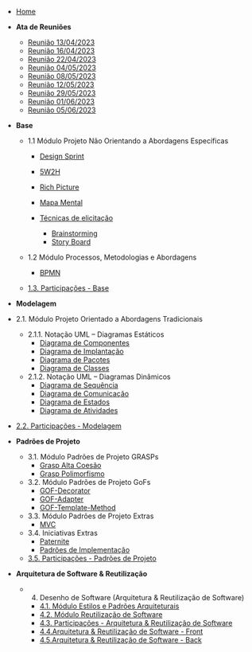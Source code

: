 <!-- docs/_sidebar.md -->

- [Home](/README.md)


- **Ata de Reuniões**
  - [Reunião 13/04/2023](Atasreuniao/Ata_13-04.md)
  - [Reunião 16/04/2023](Atasreuniao/Ata_16-04.md)
  - [Reunião 22/04/2023](Atasreuniao/Ata_22-04.md)
  - [Reunião 04/05/2023](Atasreuniao/Ata_04-05.md)
  - [Reunião 08/05/2023](Atasreuniao/Ata_08-05.md)
  - [Reunião 12/05/2023](Atasreuniao/Ata_12-05.md)
  - [Reunião 29/05/2023](Atasreuniao/Ata-29-05.md)
  - [Reunião 01/06/2023](Atasreuniao/Ata_01-06.md)
  - [Reunião 05/06/2023](Atasreuniao/Ata_05-06.md)

- **Base**

  - 1.1 Módulo Projeto Não Orientando a Abordagens Específicas

    - [Design Sprint](Base/DesignSprint.md) 
    - [5W2H](Base/5W2H.md) 
    - [Rich Picture](Base/Rich-picture.md) 
    - [Mapa Mental](Base/mapamental.md) 

    - [Técnicas de elicitação](#)

      - [Brainstorming](Base/eliticacao/Brainstorming.md)
      - [Story Board](Base/eliticacao/StoryBoard.md)


  - 1.2 Módulo Processos, Metodologias e Abordagens

    - [BPMN](Base/BPMN.md)

  - [1.3. Participações - Base](Base/1.3.ParticipacoesBase.md)

- **Modelagem**
 - 2.1. Módulo Projeto Orientado a Abordagens Tradicionais
   - 2.1.1. Notação UML – Diagramas Estáticos
     - [Diagrama de Componentes](Modelagem/UMLEstaticos/diagramaComponentes.md)
     - [Diagrama de Implantação](Modelagem/UMLEstaticos/diagramaImplantacao.md)
     - [Diagrama de Pacotes](Modelagem/UMLEstaticos/diagramaPacotes.md)
     - [Diagrama de Classes](Modelagem/UMLEstaticos/DiagramaDeClasses.md)
   - 2.1.2. Notação UML – Diagramas Dinâmicos
     - [Diagrama de Sequência](Modelagem/UMLDinamicos/Diagramadesequencia.md)
     - [Diagrama de Comunicação](Modelagem/UMLDinamicos/diagramaDeComunicacao.md)
     - [Diagrama de Estados](Modelagem/UMLDinamicos/DiagramadeEstados.md)
     - [Diagrama de Atividades](Modelagem/UMLDinamicos/DiagramadeAtividades.md)
     
 - [2.2. Participações - Modelagem](Modelagem/2.2.ParticipacoesModelagem.md)

- **Padrões de Projeto**
  - 3.1. Módulo Padrões de Projeto GRASPs
    - [Grasp Alta Coesão](PadroesDeProjeto/GRASPs/GRASP_AltaCoesao.md)
    - [Grasp Polimorfismo](PadroesDeProjeto/GRASPs/GRASP_Polimorfismo.md)
  - 3.2. Módulo Padrões de Projeto GoFs
    - [GOF-Decorator](PadroesDeProjeto/GoF-Decorator.md)
    - [GOF-Adapter](PadroesDeProjeto/gof-adapter.md)
    - [GOF-Template-Method](PadroesDeProjeto/gof-template-method.md)
  - 3.3. Módulo Padrões de Projeto Extras
    - [MVC](PadroesDeProjeto/MVC.md)
  - 3.4. Iniciativas Extras
    - [Paternite](PadroesDeProjeto/Iniciativas-Extras/Paternite.md)
    - [Padrões de Implementação](PadroesDeProjeto/Iniciativas-Extras/Padrões-de-Implementação.md)
  - [3.5. Participações - Padrões de Projeto](PadroesDeProjeto/3.4.ParticipacoesPadroes.md)

- **Arquitetura de Software & Reutilização** 
  - 4. Desenho de Software (Arquitetura & Reutilização de Software)
    - [4.1. Módulo Estilos e Padrões Arquiteturais](ArquiteturaReutilizacao/DocumentoArquiteturaSoftware.md)
    - [4.2. Módulo Reutilização de Software](ArquiteturaReutilizacao/4.2.ReutilizacaoDeSoftware.md)
    - [4.3. Participações - Arquitetura & Reutilização de Software](ArquiteturaReutilizacao/ParticipacoesArq.md)
    - [4.4.Arquitetura & Reutilização de Software - Front](ArquiteturaReutilizacao/ReultilizacaoDeSoftware-Front.md)
    - [4.5.Arquitetura & Reutilização de Software - Back](ArquiteturaReutilizacao/ReutilizacaoSoftware.md)

